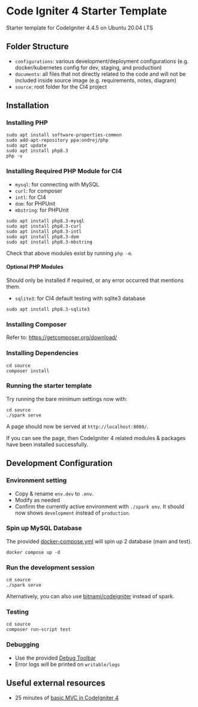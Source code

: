 # Code Igniter 4 Starter Template

Starter template for CodeIgniter 4.4.5 on Ubuntu 20.04 LTS

## Folder Structure

- `configurations`: various development/deployment configurations (e.g. docker/kubernetes config for dev, staging, and production)
- `documents`: all files that not directly related to the code and will not be included inside source image (e.g. requirements, notes, diagram)
- `source`: root folder for the CI4 project

## Installation


### Installing PHP

```
sudo apt install software-properties-common
sudo add-apt-repository ppa:ondrej/php
sudo apt update
sudo apt install php8.3
php -v
```

### Installing Required PHP Module for CI4

- `mysql`: for connecting with MySQL
- `curl`: for composer
- `intl`: for CI4
- `dom`: for PHPUnit
- `mbstring`: for PHPUnit

```
sudo apt install php8.3-mysql
sudo apt install php8.3-curl
sudo apt install php8.3-intl
sudo apt install php8.3-dom
sudo apt install php8.3-mbstring
```

Check that above modules exist by running `php -m`.

#### Optional PHP Modules

Should only be installed if required, or any error occurred that mentions them.

- `sqlite3`: for CI4 default testing with sqlite3 database

```
sudo apt install php8.3-sqlite3
```


### Installing Composer

Refer to: https://getcomposer.org/download/

### Installing Dependencies

```
cd source
composer install
```

### Running the starter template

Try running the bare minimum settings now with:

```
cd source
./spark serve
```

A page should now be served at `http://localhost:8080/`.

If you can see the page, then CodeIgniter 4  related modules & packages have been installed successfully.

## Development Configuration

### Environment setting

- Copy & rename `env.dev` to `.env`.
- Modify as needed
- Confirm the currently active environment with `./spark env`. It should now shows `development` instead of `production`.

### Spin up MySQL Database

The provided [docker-compose.yml](docker-compose.yml) will spin up 2 database (main and test).

```
docker compose up -d
```

### Run the development session

```
cd source
./spark serve
```

Alternatively, you can also use [bitnami/codeigniter](https://hub.docker.com/r/bitnami/codeigniter) instead of spark.

### Testing
```
cd source
composer run-script test
```

### Debugging
- Use the provided [Debug Toolbar](https://codeigniter4.github.io/userguide/tutorial/index.html#debug-toolbar)
- Error logs will be printed on `writable/logs`

## Useful external resources
- 25 minutes of [basic MVC in CodeIgniter 4](https://youtu.be/c8zHxE-mN4c?si=pNoCCJwCjGoRfYQp)
